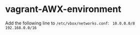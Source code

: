# vagrant-AWX-environment
Add the following line to `/etc/vbox/networks.conf`: ` 10.0.0.0/8 192.168.0.0/16`
